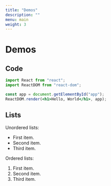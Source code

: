```yaml
---
title: "Demos"
description: ""
menu: main
weight: 3
---
```


# Demos

## Code

```jsx
import React from "react";
import ReactDOM from "react-dom";

const app = document.getElementById("app");
ReactDOM.render(<h1>Hello, World</h1>, app);
```

## Lists

Unordered lists:

- First item.
- Second item.
- Third item.

Ordered lists:

1. First item.
1. Second item.
1. Third item.
